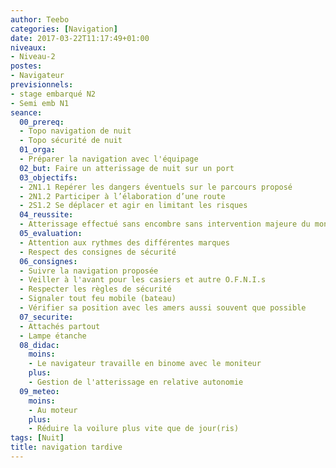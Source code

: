 ```yaml
---
author: Teebo
categories: [Navigation]
date: 2017-03-22T11:17:49+01:00
niveaux:
- Niveau-2
postes:
- Navigateur
previsionnels:
- stage embarqué N2
- Semi emb N1
seance:
  00_prereq:
  - Topo navigation de nuit
  - Topo sécurité de nuit
  01_orga:
  - Préparer la navigation avec l'équipage
  02_but: Faire un atterissage de nuit sur un port
  03_objectifs:
  - 2N1.1 Repérer les dangers éventuels sur le parcours proposé
  - 2N1.2 Participer à l’élaboration d’une route
  - 2S1.2 Se déplacer et agir en limitant les risques
  04_reussite:
  - Atterissage effectué sans encombre sans intervention majeure du moniteur
  05_evaluation:
  - Attention aux rythmes des différentes marques
  - Respect des consignes de sécurité
  06_consignes:
  - Suivre la navigation proposée
  - Veiller à l'avant pour les casiers et autre O.F.N.I.s
  - Respecter les règles de sécurité
  - Signaler tout feu mobile (bateau)
  - Vérifier sa position avec les amers aussi souvent que possible
  07_securite:
  - Attachés partout
  - Lampe étanche
  08_didac:
    moins:
    - Le navigateur travaille en binome avec le moniteur
    plus:
    - Gestion de l'atterissage en relative autonomie
  09_meteo:
    moins:
    - Au moteur
    plus:
    - Réduire la voilure plus vite que de jour(ris)
tags: [Nuit]
title: navigation tardive
---
```

